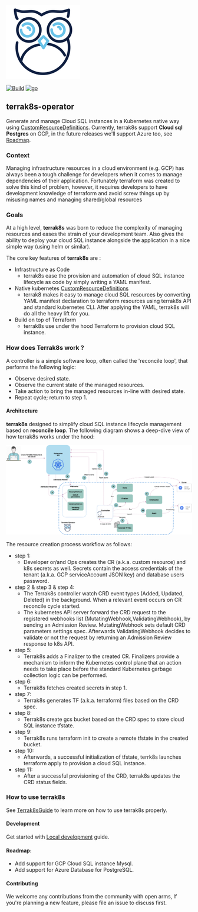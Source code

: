 ![picture](images/Logo.png)

[![Build](https://img.shields.io/badge/ci--best--practice-success-brightgreen)]()
[![go](https://img.shields.io/badge/go-1.15.5-brightgreen)]()


## terrak8s-operator 

Generate and manage Cloud SQL instances in a Kubernetes native way using [CustomResourceDefinitions](https://kubernetes.io/docs/tasks/extend-kubernetes/custom-resources/custom-resource-definitions/). 
Currently, terrak8s support **Cloud sql Postgres** on GCP, in the future releases we'll support Azure too, see [Roadmap](#roadmap). 

### Context 

Managing infrastructure resources in a cloud environment (e.g. GCP) has always been a tough challenge for developers when it comes to manage dependencies of their application. Fortunately terraform was created
to solve this kind of problem, however, it requires developers to have development knowledge of terraform and avoid screw things up by misusing names and managing shared/global resources

### Goals

At a high level, **terrak8s** was born to reduce the complexity of managing resources and eases the strain of your development team.  Also gives the ability
to deploy your cloud SQL instance alongside the application in a nice simple way (using helm or similar).

The core key features of **terrak8s** are :
* Infrastructure as Code
  - terrak8s ease the provision and automation of cloud SQL instance lifecycle as code by simply writing a YAML manifest.
* Native kubernetes [CustomResourceDefinitions](https://kubernetes.io/docs/tasks/extend-kubernetes/custom-resources/custom-resource-definitions/)
  - terrak8 makes it easy to manage cloud SQL resources by converting YAML manifest declaration to terraform resources using terrak8s API and standard kubernetes CLI. After applying the YAML, terrak8s will do all the heavy lift for you.
* Build on top of Terraform 
  - terrak8s use under the hood Terraform to provision cloud SQL instance.

  
### How does Terrak8s work ?
A controller is a simple software loop, often called the 'reconcile loop', that performs the following logic:
* Observe desired state.
* Observe the current state of the managed resources.
* Take action to bring the managed resources in-line with desired state.
* Repeat cycle; return to step 1.

#### Architecture
**terrak8s** designed to simplify cloud SQL instance lifecycle management based on **reconcile loop**. The following diagram shows a deep-dive view of how terrak8s works under the hood:

![picture](images/terrak8s-operator.png)

The resource creation process workflow as follows:
* step 1:
  - Developer or/and Ops creates the CR (a.k.a. custom resource) and k8s secrets as well. Secrets contain the access credentials of the tenant (a.k.a. GCP serviceAccount JSON key) and database users password.
* step 2 & step 3 & step 4:
  - The Terrak8s controller watch CRD event types (Added, Updated, Deleted) in the background. When a relevant event occurs on CR reconcile cycle started.
  - The kubernetes API server forward the CRD request to the registered webhooks list (MutatingWebhook,ValidatingWebhook), by sending an Admission Review. MutatingWebhook sets default CRD parameters settings spec. Afterwards ValidatingWebhook decides to validate or not the request by returning an Admission Review response to k8s API.
* step 5:
  - Terrak8s adds a Finalizer to the created CR. Finalizers provide a mechanism to inform the Kubernetes control plane that an action needs to take place before the standard Kubernetes garbage collection logic can be performed.
* step 6:
  - Terrak8s fetches created secrets in step 1.
* step 7:
  - Terrak8s generates TF (a.k.a. terraform) files based on the CRD spec.
* step 8:
  - Terrak8s create gcs bucket based on the CRD spec to store cloud SQL instance tfstate.  
* step 9:
  - Terrak8s runs terraform init to create a remote tfstate in the created bucket.
* step 10:
  - Afterwards, a successful initialization of tfstate, terrk8s launches terraform apply to provision a cloud SQL instance.
* step 11:
  - After a successful provisioning of the CRD, terrak8s updates the CRD status fields.
  
### How to use terrak8s
See [Terrak8sGuide](docs/Terrak8sGuide.md) to learn more on how to use terrak8s properly.

#### Development
Get started with [Local development](docs/LocalDevelopment.md) guide.

#### Roadmap:
* Add support for GCP Cloud SQL instance Mysql.
* Add support for Azure Database for PostgreSQL.

#### Contributing
We welcome any contributions from the community with open arms, If you're planning a new feature, please file an issue to discuss first.